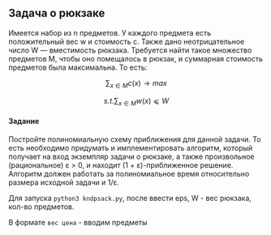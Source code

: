 ## Задача о рюкзаке

Имеется набор из n предметов. У каждого предмета есть положительный вес w
и стоимость c. Также дано неотрицательное число W — вместимость рюкзака. Требуется найти такое множество предметов M, чтобы оно помещалось в рюкзак,
и суммарная стоимость предметов была максимальна. То есть:

$$\sum_{x \in M} c(x) \rightarrow max$$

$$s.t. \sum_{x \in M} w(x) ⩽ W$$

#### Задание

Постройте полиномиальную схему приближения для данной задачи. То есть необходимо придумать и имплементировать алгоритм, который получает на вход экземпляр задачи о рюкзаке, а также произвольное (рациональное) ε > 0, и находит
(1 + ε)-приближенное решение. Алгоритм должен работать за полиномиальное
время относительно размера исходной задачи и 1/ε.

Для запуска `python3 kndpsack.py`, после ввести eps, W - вес рюкзака, кол-во предметов. 

В формате `вес цена` - вводим предметы
